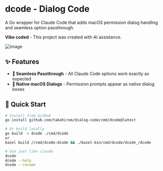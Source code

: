 # dcode - Dialog Code

A Go wrapper for Claude Code that adds macOS permission dialog handling and seamless option passthrough.

**Vibe coded** - This project was created with AI assistance.

![image](https://github.com/user-attachments/assets/85fdf549-a7a6-465c-a00d-e7e8df2a1ff4)

## ✨ Features

- **🔄 Seamless Passthrough** - All Claude Code options work exactly as expected
- **💬 Native macOS Dialogs** - Permission prompts appear as native dialog boxes

## 🚀 Quick Start

```bash
# Install from GitHub
go install github.com/takahirom/dialog-code/cmd/dcode@latest

# Or build locally
go build -o dcode ./cmd/dcode
or
bazel build //cmd/dcode:dcode && ./bazel-bin/cmd/dcode/dcode_/dcode

# Use just like claude
dcode
dcode --help
dcode --resume
```
